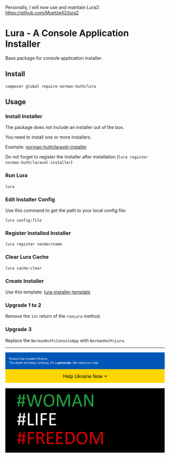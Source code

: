 Personally, I will now use and maintain Lura2:  
https://github.com/Muetze42/lura2

# Lura - A Console Application Installer

Base package for console application installer.

## Install

```shell
composer global require norman-huth/lura
```

## Usage

### Install Installer

The package does not include an installer out of the box.

You need to install one or more installers.

Example: [norman-huth/laravel-installer](https://github.com/Muetze42/laravel-installer)

Do not forget to register the Installer after installation (`lura register norman-huth/laravel-installer`)

### Run Lura

```shell
lura 
```

### Edit Installer Config

Use this command to get the path to your local config file:

```shell
lura config:file
```

### Register Installed Installer

```shell
lura register vendor/name
```

### Clear Lura Cache

```shell
lura cache:clear
```

### Create Installer

Use this template: [lura-installer-template](https://github.com/Muetze42/lura-installer-template)

### Upgrade 1 to 2

Remove the `int` return of the `runLura` method.

### Upgrade 3

Replace the `NormanHuth\ConsoleApp` with `NormanHuth\Lura`.

---

[![Stand With Ukraine](https://raw.githubusercontent.com/vshymanskyy/StandWithUkraine/main/banner2-direct.svg)](https://vshymanskyy.github.io/StandWithUkraine/)

[![Woman. Life. Freedom.](https://raw.githubusercontent.com/Muetze42/Muetze42/2033b219c6cce0cb656c34da5246434c27919bcd/files/iran-banner-big.svg)](https://linktr.ee/CurrentPetitionsFreeIran)

